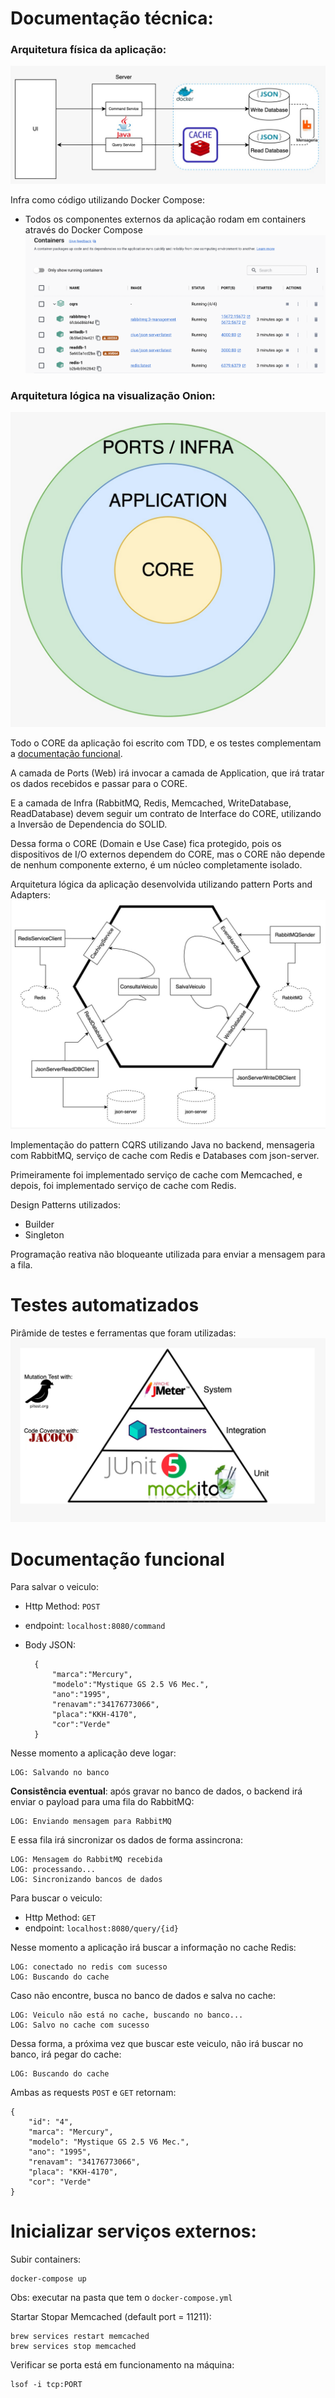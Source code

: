 # Documentação técnica:

### Arquitetura física da aplicação:
![obj](assets/arquitetura-fisica.jpeg)

Infra como código utilizando Docker Compose:
- Todos os componentes externos da aplicação rodam em containers através do Docker Compose
    ![obj](assets/iac.png)

### Arquitetura lógica na visualização Onion:
![obj](assets/arquitetura-onion.jpeg)

Todo o CORE da aplicação foi escrito com TDD, e os testes complementam a [documentação funcional](#documentação-funcional).

A camada de Ports (Web) irá invocar a camada de Application, que irá tratar os dados recebidos e passar para o CORE.

E a camada de Infra (RabbitMQ, Redis, Memcached, WriteDatabase, ReadDatabase) devem seguir um contrato de Interface do CORE, utilizando a Inversão de Dependencia do SOLID.

Dessa forma o CORE (Domain e Use Case) fica protegido, pois os dispositivos de I/O externos dependem do CORE, mas o CORE não depende de nenhum componente externo, é um núcleo completamente isolado.

Arquitetura lógica da aplicação desenvolvida utilizando pattern Ports and Adapters:
![obj](assets/arquitetura-hexagonal.jpeg)

Implementação do pattern CQRS utilizando Java no backend, mensageria com RabbitMQ, serviço de cache com Redis e Databases com json-server.

Primeiramente foi implementado serviço de cache com Memcached, e depois, foi implementado serviço de cache com Redis.

Design Patterns utilizados:
- Builder
- Singleton

Programação reativa não bloqueante utilizada para enviar a mensagem para a fila.

# Testes automatizados
Pirâmide de testes e ferramentas que foram utilizadas:
![obj](assets/test-pyramid-and-tools.jpeg)

# Documentação funcional

Para salvar o veiculo:

- Http Method: ``POST``
- endpoint: ``localhost:8080/command``
- Body JSON:

        {
            "marca":"Mercury",  
            "modelo":"Mystique GS 2.5 V6 Mec.",
            "ano":"1995",
            "renavam":"34176773066",
            "placa":"KKH-4170",
            "cor":"Verde"
        }

Nesse momento a aplicação deve logar:

    LOG: Salvando no banco

**Consistência eventual**: após gravar no banco de dados, o backend irá enviar o payload para uma fila do RabbitMQ:

    LOG: Enviando mensagem para RabbitMQ

E essa fila irá sincronizar os dados de forma assincrona:

    LOG: Mensagem do RabbitMQ recebida
    LOG: processando...
    LOG: Sincronizando bancos de dados

Para buscar o veiculo:

- Http Method: ``GET``
- endpoint: ``localhost:8080/query/{id}``

Nesse momento a aplicação irá buscar a informação no cache Redis:

    LOG: conectado no redis com sucesso
    LOG: Buscando do cache

Caso não encontre, busca no banco de dados e salva no cache:

    LOG: Veiculo não está no cache, buscando no banco...
    LOG: Salvo no cache com sucesso

Dessa forma, a próxima vez que buscar este veiculo, não irá buscar no banco, irá pegar do cache:

    LOG: Buscando do cache

Ambas as requests ``POST`` e ``GET`` retornam:

    {
        "id": "4",
        "marca": "Mercury",
        "modelo": "Mystique GS 2.5 V6 Mec.",
        "ano": "1995",
        "renavam": "34176773066",
        "placa": "KKH-4170",
        "cor": "Verde"
    }

# Inicializar serviços externos:

Subir containers:

    docker-compose up
Obs: executar na pasta que tem o ``docker-compose.yml``

Startar Stopar Memcached (default port = 11211):

    brew services restart memcached
    brew services stop memcached

Verificar se porta está em funcionamento na máquina:
    
    lsof -i tcp:PORT
